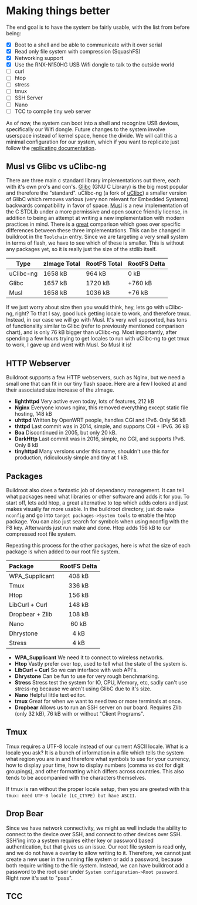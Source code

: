 # Making things better

The end goal is to have the system be fairly usable, with the list from before being:

- [x] Boot to a shell and be able to communicate with it over serial
- [x] Read only file system with compression (SquashFS)
- [x] Networking support
- [x] Use the RNX-N150HG USB Wifi dongle to talk to the outside world
- [ ] curl
- [ ] htop
- [ ] stress
- [ ] tmux
- [ ] SSH Server
- [ ] Nano
- [ ] TCC to compile tiny web server

As of now, the system can boot into a shell and recognize USB devices, specifically our Wifi dongle. Future changes to the system involve userspace instead of kernel space, hence the divide. We will call this a minimal configuration for our system, which if you want to replicate just follow the [replicating documentation](replicate.md).

## Musl vs Glibc vs uClibc-ng

There are three main c standard library implementations out there, each with it's own pro's and con's. [Glibc](https://www.gnu.org/software/libc/libc.html) (GNU C Library) is the big most popular and therefore the "standard". uClibc-ng (a fork of [uClibc](https://www.uclibc.org/FAQ.html#doesnt_suck)) a smaller version of GlibC which removes various (very non relevant for Embedded Systems) backwards compatibility in favor of space. [Musl](https://www.musl-libc.org/intro.html) is a new implementation of the C STDLib under a more permissive and open source friendly license, in addition to being an attempt at writing a new implementation with modern practices in mind. There is a [great](http://www.etalabs.net/compare_libcs.html) comparison which goes over specific differences between these three implementations. This can be changed in buildroot in the ```Toolchain``` entry. Since we are targeting a very small system in terms of flash, we have to see which of these is smaller. This is without any packages yet, so it is really just the size of the stdlib itself.

| Type      | zImage Total | RootFS Total | RootFS Delta |
| --------- | ------------ | ------------ | ------------ |
| uClibc-ng |      1658 kB |      964  kB |         0 kB |
| Glibc     |      1657 kB |      1720 kB |      +760 kB |
| Musl      |      1658 kB |      1036 kB |       +76 kB |

If we just worry about size then you would think, hey, lets go with uClibc-ng, right? To that I say, good luck getting locale to work, and therefore tmux. Instead, in our case we will go with Musl. It's very well supported, has tons of functionality similar to Glibc (refer to previously mentioned comparison chart), and is only 76 kB bigger than uClibc-ng. Most importantly, after spending a few hours trying to get locales to run with uClibc-ng to get tmux to work, I gave up and went with Musl. So Musl it is!

## HTTP Webserver

Buildroot supports a few HTTP webservers, such as Nginx, but we need a small one that can fit in our tiny flash space. Here are a few I looked at and their associated size increase of the zImage.

- **lighthttpd** Very active even today, lots of features, 212 kB
- **Nginx** Everyone knows nginx, this removed everything except static file hosting, 148 kB
- **uhttpd** Written by OpenWRT people, handles CGI and IPv6. Only 56 kB
- **thttpd** Last commit was in 2014, simple, and supports CGI + IPv6. 36 kB
- **Boa** Discontinued in 2005, but only 20 kB.
- **DarkHttp** Last commit was in 2016, simple, no CGI, and supports IPv6. Only 8 kB
- **tinyhttpd** Many versions under this name, shouldn't use this for production, ridiculously simple and tiny at 1 kB.

## Packages

Buildroot also does a fantastic job of dependancy management. It can tell what packages need what libraries or other software and adds it for you. To start off, lets add htop, a great alternative to top which adds colors and just makes visually far more usable. In the buildroot directory, just do ```make nconfig``` and go into ```target packages->System tools``` to enable the htop package. You can also just search for symbols when using nconfig with the F8 key. Afterwards just run make and done. Htop adds 156 kB to our compressed root file system.

Repeating this process for the other packages, here is what the size of each package is when added to our root file system.

| Package         | RootFS Delta   |
| :-------------  | :------------: |
| WPA_Supplicant  |         408 kB |
| Tmux            |         336 kB |
| Htop            |         156 kB |
| LibCurl + Curl  |         148 kB |
| Dropbear + Zlib |         108 kB |
| Nano            |          60 kB |
| Dhrystone       |           4 kB |
| Stress          |           4 kB |

- **WPA_Supplicant** We need it to connect to wireless networks.
- **Htop** Vastly prefer over top, used to tell what the state of the system is.
- **LibCurl + Curl** So we can interface with web API's.
- **Dhrystone** Can be fun to use for very rough benchmarking.
- **Stress** Stress test the system for IO, CPU, Memory, etc, sadly can't use stress-ng because we aren't using GlibC due to it's size.
- **Nano** Helpful little text editor.
- **tmux** Great for when we want to need two or more terminals at once.
- **Dropbear** Allows us to run an SSH server on our board. Requires Zlib (only 32 kB), 76 kB with or without "Client Programs".

## Tmux

Tmux requires a UTF-8 locale instead of our current ASCII locale. What is a locale you ask? It is a bunch of information in a file which tells the system what region you are in and therefore what symbols to use for your currency, how to display your time, how to display numbers (comma vs dot for digit groupings), and other formatting which differs across countries. This also tends to be accompanied with the characters themselves.

If tmux is ran without the proper locale setup, then you are greeted with this ```tmux: need UTF-8 locale (LC_CTYPE) but have ASCII```.

## Drop Bear

Since we have network connectivity, we might as well include the ability to connect to the device over SSH, and connect to other devices over SSH. SSH'ing into a system requires either key or password based authentication, but that gives us an issue. Our root file system is read only, and we do not have a overlay to allow writing to it. Therefore, we cannot just create a new user in the running file system or add a password, because both require writing to the file system. Instead, we can have buildroot add a password to the root user under ```System configuration->Root password```. Right now it's set to "pass".

## TCC

